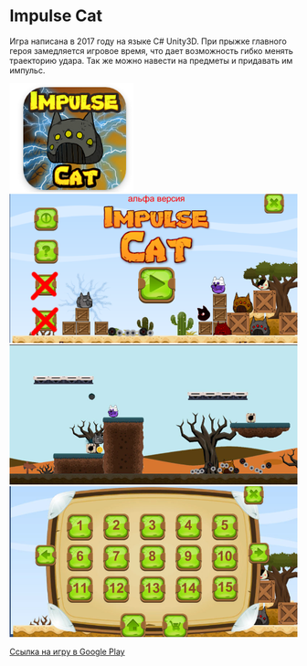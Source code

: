 # 	 Impulse Cat

Игра написана в 2017 году на языке C#  Unity3D. При прыжке главного героя замедляется игровое время, что дает возможность гибко 
менять траекторию удара. Так же можно навести на предметы и придавать им импульс.

![alt text](https://github.com/deen8122/impulse_cat/blob/main/screenshots/iclogo.jpg?raw=true)
![alt text](https://github.com/deen8122/impulse_cat/blob/main/screenshots/impulse-cat-1.png?raw=true)
![alt text](https://github.com/deen8122/impulse_cat/blob/main/screenshots/impulse-cat-2.jpg?raw=true)
![alt text](https://github.com/deen8122/impulse_cat/blob/main/screenshots/impulse-cat-3.jpg?raw=true)

  [Ссылка на игру в Google Play](https://play.google.com/store/apps/details?id=com.deen812.impulsecat)
  
